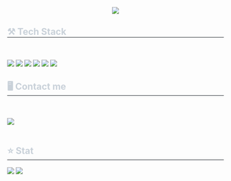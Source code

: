 

<!--
**YangSeonMi/YangSeonMi** is a ✨ _special_ ✨ repository because its `README.md` (this file) appears on your GitHub profile.

Here are some ideas to get you started:

- 🔭 I’m currently working on ...
- 🌱 I’m currently learning ...
- 👯 I’m looking to collaborate on ...
- 🤔 I’m looking for help with ...
- 💬 Ask me about ...
- 📫 How to reach me: ...
- 😄 Pronouns: ...
- ⚡ Fun fact: ...
-->

<div align= "center">
    <img src="https://capsule-render.vercel.app/api?type=rect&color=0:fbc2eb,100:a6c1ee&height=180&text=Hello!%20I'm%20SeonMi&animation=&fontColor=ffffff&fontSize=60" />
    </div>
    <div style="text-align: left;">
    <h2 style="border-bottom: 1px solid #21262d; color: #c9d1d9;"> ⚒️ Tech Stack </h2> <br><br> 
    <div style="margin: ; text-align: left;" "text-align: left;"> <img src="https://img.shields.io/badge/C-A8B9CC?style=for-the-badge&logo=C&logoColor=white">
          <img src="https://img.shields.io/badge/HTML5-E34F26?style=for-the-badge&logo=HTML5&logoColor=white">
          <img src="https://img.shields.io/badge/CSS3-1572B6?style=for-the-badge&logo=CSS3&logoColor=white">
          <img src="https://img.shields.io/badge/Python-3776AB?style=for-the-badge&logo=Python&logoColor=white">
          <img src="https://img.shields.io/badge/mysql-4479A1?style=for-the-badge&logo=mysql&logoColor=white">
          <img src="https://img.shields.io/badge/Figma-F24E1E?style=for-the-badge&logo=Figma&logoColor=white">
          </div>
    </div>
    <div style="text-align: left;">
    <h2 style="border-bottom: 1px solid #21262d; color: #c9d1d9;"> 🖥️ Contact me </h2> <br><br> 
    <div style="text-align: left;"> <a href=https://www.instagram.com/__nusim/> <img src="https://img.shields.io/badge/Instagram-E4405F?style=for-the-badge&logo=Instagram&logoColor=white&link=https://www.instagram.com/__nusim/"> </a>
          </div>  <br> 
    <div style="text-align: left;">  </div> 
    </div>
    <div style="text-align: left;"> 
    <h2 style="border-bottom: 1px solid #21262d; color: #c9d1d9;"> ⭐️ Stat </h2> <div style="text-align: left;"> <img src="https://github-readme-stats.vercel.app/api?username=YangSeonMi&bg_color=60,f5f7fa,c3cfe2&title_color=000000&text_color=000000"
         /> <img src="https://github-readme-stats.vercel.app/api/top-langs/?username=YangSeonMi&layout=compact&bg_color=60,f5f7fa,c3cfe2&title_color=000000&text_color=000000"
           /> </div> 
    

    
